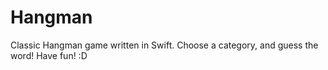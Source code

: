 # Hangman
Classic Hangman game written in Swift. Choose a category, and guess the word!
Have fun! :D 
